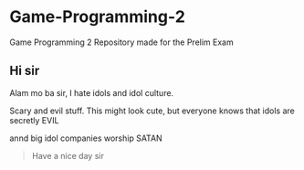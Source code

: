 # Game-Programming-2
Game Programming 2 Repository made for the Prelim Exam

## Hi sir
 Alam mo ba sir, I hate idols and idol culture.
 
 Scary and evil stuff. This might look cute, but everyone knows that idols are secretly EVIL
 
 annd big idol companies worship SATAN

>Have a nice day sir

